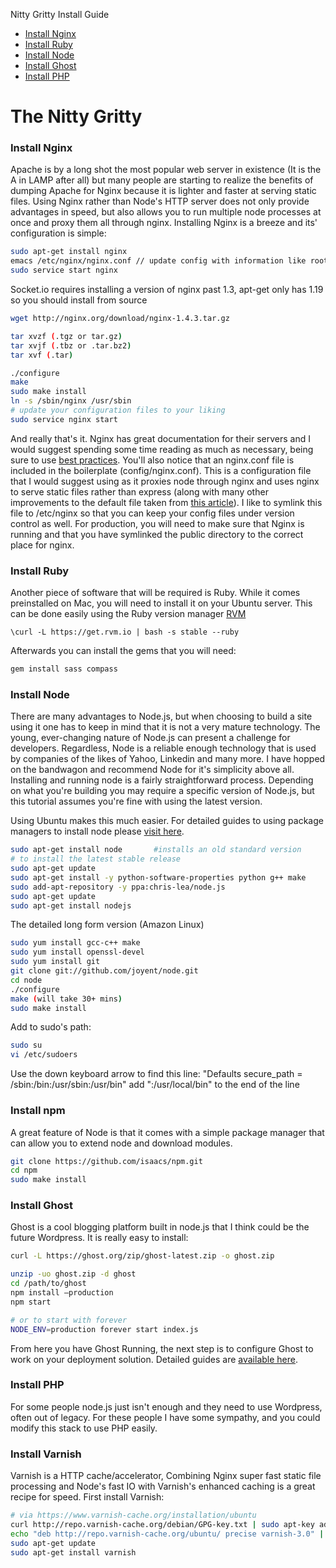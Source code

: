 Nitty Gritty Install Guide
 * [Install Nginx](#install-nginx)
 * [Install Ruby](#install-ruby)
 * [Install Node](#install-node)
 * [Install Ghost](#install-ghost)
 * [Install PHP](#install-php)

# The Nitty Gritty
### Install Nginx
Apache is by a long shot the most popular web server in existence (It is the A in LAMP after all) but many people are starting to realize the benefits of dumping Apache for Nginx because it is lighter and faster at serving static files. Using Nginx rather than Node's HTTP server does not only provide advantages in speed, but also allows you to run multiple node processes at once and proxy them all through nginx. Installing Nginx is a breeze and its' configuration is simple:
```sh
sudo apt-get install nginx
emacs /etc/nginx/nginx.conf // update config with information like root location, domain name etc.
sudo service start nginx
```
Socket.io requires installing a version of nginx past 1.3, apt-get only has 1.19 so you should install from source
```sh
wget http://nginx.org/download/nginx-1.4.3.tar.gz

tar xvzf (.tgz or tar.gz)
tar xvjf (.tbz or .tar.bz2)
tar xvf (.tar)

./configure
make
sudo make install
ln -s /sbin/nginx /usr/sbin
# update your configuration files to your liking
sudo service nginx start
```
And really that's it. Nginx has great documentation for their servers and I would suggest spending some time reading as much as necessary, being sure to use [best practices](http://wiki.nginx.org/Pitfalls). You'll also notice that an nginx.conf file is included in the boilerplate (config/nginx.conf). This is a configuration file that I would suggest using as it proxies node through nginx and uses nginx to serve static files rather than express (along with many other improvements to the default file taken from [this article](http://blog.argteam.com/coding/hardening-node-js-for-production-part-2-using-nginx-to-avoid-node-js-load/)). I like to symlink this file to /etc/nginx so that you can keep your config files under version control as well. For production, you will need to make sure that Nginx is running and that you have symlinked the public directory to the correct place for nginx.


### Install Ruby
Another piece of software that will be required is Ruby. While it comes preinstalled on Mac, you will need to install it on your Ubuntu server. This can be done easily using the Ruby version manager [RVM](https://rvm.io/rvm/install)
```
\curl -L https://get.rvm.io | bash -s stable --ruby
```
Afterwards you can install the gems that you will need:
```sh
gem install sass compass
```

### Install Node
There are many advantages to Node.js, but when choosing to build a site using it one has to keep in mind that it is not a very mature technology. The young, ever-changing nature of Node.js can present a challenge for developers. Regardless, Node is a reliable enough technology that is used by companies of the likes of Yahoo, Linkedin and many more. I have hopped on the bandwagon and recommend Node for it's simplicity above all. Installing and running node is a fairly straightforward process. Depending on what you're building you may require a specific version of Node.js, but this tutorial assumes you're fine with using the latest version.

Using Ubuntu makes this much easier. For detailed guides to using package managers to install node please [visit here](https://github.com/joyent/node/wiki/Installing-Node.js-via-package-manager).
```sh
sudo apt-get install node		#installs an old standard version
# to install the latest stable release
sudo apt-get update
sudo apt-get install -y python-software-properties python g++ make
sudo add-apt-repository -y ppa:chris-lea/node.js
sudo apt-get update
sudo apt-get install nodejs
```
The detailed long form version (Amazon Linux)
```sh
sudo yum install gcc-c++ make
sudo yum install openssl-devel
sudo yum install git
git clone git://github.com/joyent/node.git
cd node
./configure
make (will take 30+ mins)
sudo make install
```
Add to sudo's path:
```sh
sudo su
vi /etc/sudoers
```
Use the down keyboard arrow to find this line: "Defaults    secure_path = /sbin:/bin:/usr/sbin:/usr/bin"
add ":/usr/local/bin" to the end of the line
### Install npm
A great feature of Node is that it comes with a simple package manager that can allow you to extend node and download modules.
```sh
git clone https://github.com/isaacs/npm.git
cd npm
sudo make install
```
### Install Ghost
Ghost is a cool blogging platform built in node.js that I think could be the future Wordpress. It is really easy to install:
```sh
curl -L https://ghost.org/zip/ghost-latest.zip -o ghost.zip

unzip -uo ghost.zip -d ghost
cd /path/to/ghost
npm install —production
npm start

# or to start with forever
NODE_ENV=production forever start index.js
```

From here you have Ghost Running, the next step is to configure Ghost to work on your deployment solution. Detailed guides are [available here](http://docs.ghost.org/installation/deploy/).
### Install PHP
For some people node.js just isn't enough and they need to use Wordpress, often out of legacy. For these people I have some sympathy, and you could modify this stack to use PHP easily.
### Install Varnish
Varnish is a HTTP cache/accelerator, Combining Nginx super fast static file processing and Node's fast IO with Varnish's enhanced caching is a great recipe for speed. First install Varnish:
```sh
# via https://www.varnish-cache.org/installation/ubuntu
curl http://repo.varnish-cache.org/debian/GPG-key.txt | sudo apt-key add -
echo "deb http://repo.varnish-cache.org/ubuntu/ precise varnish-3.0" | sudo tee -a /etc/apt/sources.list
sudo apt-get update
sudo apt-get install varnish
```
